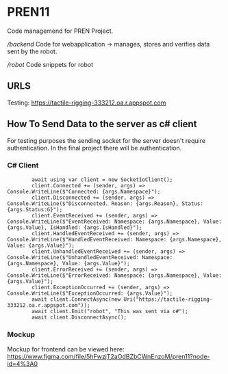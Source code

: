 # PREN11
Code managemend for PREN Project.

_/backend_
Code for webapplication -> manages, stores and verifies data sent by the robot.

_/robot_
Code snippets for robot

## URLS

Testing: https://tactile-rigging-333212.oa.r.appspot.com

## How To Send Data to the server as c# client
For testing purposes the sending socket for the server doesn't require authentication. In the final project there will be authentication.

### C# Client

            await using var client = new SocketIoClient();
            client.Connected += (sender, args) => Console.WriteLine($"Connected: {args.Namespace}");
            client.Disconnected += (sender, args) => Console.WriteLine($"Disconnected. Reason: {args.Reason}, Status: {args.Status:G}");
            client.EventReceived += (sender, args) => Console.WriteLine($"EventReceived: Namespace: {args.Namespace}, Value: {args.Value}, IsHandled: {args.IsHandled}");
            client.HandledEventReceived += (sender, args) => Console.WriteLine($"HandledEventReceived: Namespace: {args.Namespace}, Value: {args.Value}");
            client.UnhandledEventReceived += (sender, args) => Console.WriteLine($"UnhandledEventReceived: Namespace: {args.Namespace}, Value: {args.Value}");
            client.ErrorReceived += (sender, args) => Console.WriteLine($"ErrorReceived: Namespace: {args.Namespace}, Value: {args.Value}");
            client.ExceptionOccurred += (sender, args) => Console.WriteLine($"ExceptionOccurred: {args.Value}");
            await client.ConnectAsync(new Uri("https://tactile-rigging-333212.oa.r.appspot.com"));
            await client.Emit("robot", "This was sent via c#");
            await client.DisconnectAsync();

### Mockup
Mockup for frontend can be viewed here:
https://www.figma.com/file/5hFwzjT2aOdBZbCWnEnzoM/pren11?node-id=4%3A0



